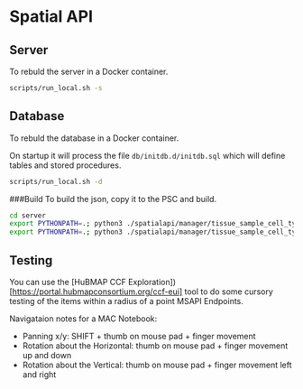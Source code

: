 # Spatial API

## Server
To rebuld the server in a Docker container.

```bash
scripts/run_local.sh -s
```

## Database
To rebuld the database in a Docker container.

On startup it will process the file `db/initdb.d/initdb.sql` which
will define tables and stored procedures.

```bash
scripts/run_local.sh -d
```

###Build
To build the json, copy it to the PSC and build.
```bash
cd server
export PYTHONPATH=.; python3 ./spatialapi/manager/tissue_sample_cell_type_manager.py --build_json
export PYTHONPATH=.; python3 ./spatialapi/manager/tissue_sample_cell_type_manager.py --run_psc
```

## Testing

You can use the [HuBMAP CCF Exploration])[https://portal.hubmapconsortium.org/ccf-eui] tool to do some cursory testing
of the items within a radius of a point MSAPI Endpoints.

Navigataion notes for a MAC Notebook:
+ Panning x/y: SHIFT + thumb on mouse pad + finger movement
+ Rotation about the Horizontal: thumb on mouse pad + finger movement up and down
+ Rotation about the Vertical: thumb on mouse pad + finger movement left and right
